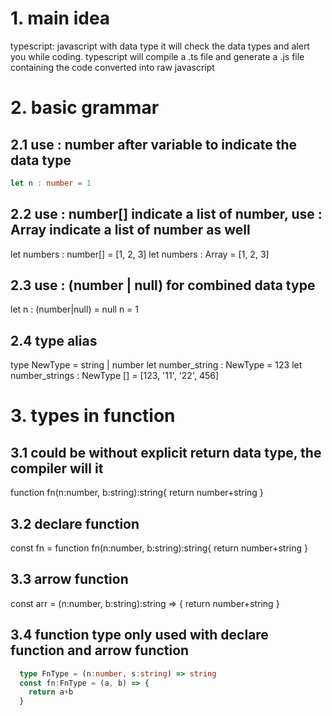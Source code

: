 # 1. main idea
  typescript: javascript with data type
  it will check the data types and alert you while coding.
  typescript will compile a .ts file and generate a .js file containing the code converted into raw javascript
# 2. basic grammar
  ## 2.1 use : number after variable to indicate the data type
  ```Typescript
  let n : number = 1
  ```
  ## 2.2 use : number[] indicate a list of number, use : Array indicate a list of number as well
  let numbers : number[] = [1, 2, 3]
  let numbers : Array = [1, 2, 3]
  ## 2.3 use : (number | null) for combined data type
  let n : (number|null) = null
  n = 1
  ## 2.4 type alias
  type NewType = string | number
  let number_string : NewType = 123
  let number_strings : NewType [] = [123, '11', '22', 456]
# 3. types in function 
  ## 3.1 could be without explicit return data type, the compiler will it
function fn(n:number, b:string):string{
  return number+string
}
  ## 3.2 declare function
const fn = function fn(n:number, b:string):string{
  return number+string
}
  ## 3.3 arrow function
const arr = (n:number, b:string):string => {
  return number+string
}
  ## 3.4 function type only used with declare function and arrow function
```typescript
  type FnType = (n:number, s:string) => string
  const fn:FnType = (a, b) => {
    return a+b
  }
```
